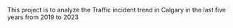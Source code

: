 This project is to analyze the Traffic incident trend in Calgary in the last five years from 2019 to 2023
